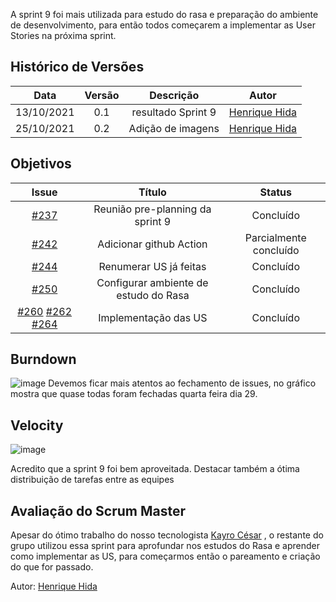 ﻿---
layout: page_slowbrows
tag: slowbrows
---

A sprint 9 foi mais utilizada para estudo do rasa e preparação do ambiente de desenvolvimento, para então todos começarem a implementar as User Stories na próxima sprint.

## Histórico de Versões

| Data       | Versão | Descrição                      | Autor             |
| :--------: | :----: | :----------:                   | :---------------: |
| 13/10/2021 |    0.1   | resultado Sprint 9 | [Henrique Hida](https://github.com/HenriqueHida)|
| 25/10/2021 |    0.2   | Adição de imagens | [Henrique Hida](https://github.com/HenriqueHida)|

## Objetivos

| Issue |            Título            |        Status         | 
|:-------:|:----------------------------:|:-----------------------------:|
| [#237](https://github.com/fga-eps-mds/2021.1-AlligaBot/issues/237) | Reunião pre-planning da sprint 9 |  Concluído 
| [#242](https://github.com/fga-eps-mds/2021.1-AlligaBot/issues/242) | Adicionar github Action| Parcialmente concluído
| [#244](https://github.com/fga-eps-mds/2021.1-AlligaBot/issues/244)  | Renumerar US já feitas| Concluído
| [#250](https://github.com/fga-eps-mds/2021.1-AlligaBot/issues/229) |  Configurar ambiente de estudo do Rasa|  Concluído
[#260](https://github.com/fga-eps-mds/2021.1-AlligaBot/issues/260) [#262](https://github.com/fga-eps-mds/2021.1-AlligaBot/issues/262) [#264](https://github.com/fga-eps-mds/2021.1-AlligaBot/issues/264) |  Implementação das US| Concluído

## Burndown
![image](https://user-images.githubusercontent.com/78568172/138776817-cd4ec4e3-980b-46c5-917d-fa23b375144d.png)
Devemos ficar mais atentos ao fechamento de issues, no gráfico mostra que quase todas foram fechadas quarta feira dia 29. 
## Velocity
![image](https://user-images.githubusercontent.com/78568172/138777241-4e0d8311-d55e-4194-93b1-52392950bbba.png)

Acredito que a sprint 9 foi bem aproveitada. Destacar também a ótima distribuição de tarefas entre as equipes

## Avaliação do Scrum Master
Apesar do ótimo trabalho do nosso tecnologista [Kayro César](https://github.com/kayrocesar) , o restante do grupo utilizou essa sprint para aprofundar nos estudos do Rasa e aprender como implementar as US, para começarmos então o pareamento e criação do que for passado. 



Autor: [Henrique Hida](https://github.com/HenriqueHida)
